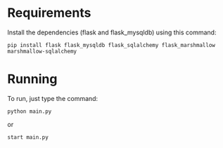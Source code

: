 # Requirements

Install the dependencies (flask and flask_mysqldb) using this command:

```
pip install flask flask_mysqldb flask_sqlalchemy flask_marshmallow marshmallow-sqlalchemy
```

# Running

To run, just type the command:

```
python main.py
```

or

```
start main.py
```

